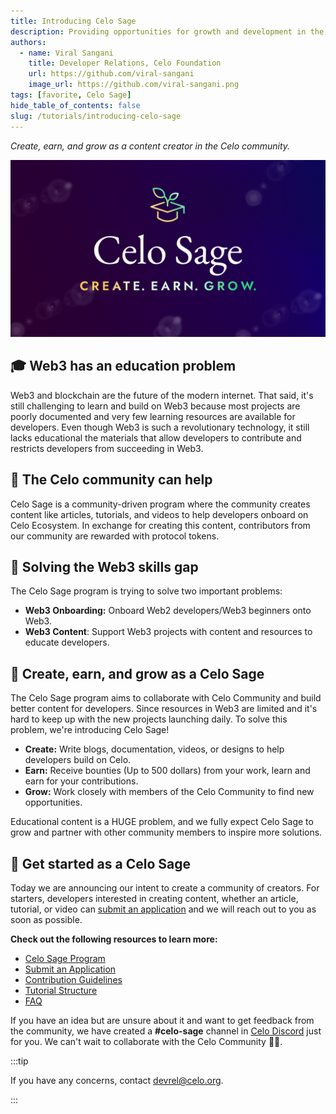 ```yaml
---
title: Introducing Celo Sage
description: Providing opportunities for growth and development in the Celo Community.
authors:
  - name: Viral Sangani
    title: Developer Relations, Celo Foundation
    url: https://github.com/viral-sangani
    image_url: https://github.com/viral-sangani.png
tags: [favorite, Celo Sage]
hide_table_of_contents: false
slug: /tutorials/introducing-celo-sage
---
```


_Create, earn, and grow as a content creator in the Celo community._

![image](images/1.png)

## 🎓 Web3 has an education problem

Web3 and blockchain are the future of the modern internet. That said, it's still challenging to learn and build on Web3 because most projects are poorly documented and very few learning resources are available for developers. Even though Web3 is such a revolutionary technology, it still lacks educational the materials that allow developers to contribute and restricts developers from succeeding in Web3.

<!--truncate-->

## 🌱 The Celo community can help

Celo Sage is a community-driven program where the community creates content like articles, tutorials, and videos to help developers onboard on Celo Ecosystem. In exchange for creating this content, contributors from our community are rewarded with protocol tokens.

## 🎯 Solving the Web3 skills gap

The Celo Sage program is trying to solve two important problems:

- **Web3 Onboarding:** Onboard Web2 developers/Web3 beginners onto Web3.
- **Web3 Content**: Support Web3 projects with content and resources to educate developers.

## 🌱 Create, earn, and grow as a Celo Sage

The Celo Sage program aims to collaborate with Celo Community and build better content for developers. Since resources in Web3 are limited and it's hard to keep up with the new projects launching daily. To solve this problem, we're introducing Celo Sage!

- **Create:** Write blogs, documentation, videos, or designs to help developers build on Celo.
- **Earn:** Receive bounties (Up to 500 dollars) from your work, learn and earn for your contributions.
- **Grow:** Work closely with members of the Celo Community to find new opportunities.

Educational content is a HUGE problem, and we fully expect Celo Sage to grow and partner with other community members to inspire more solutions.

## 🚀 Get started as a Celo Sage

Today we are announcing our intent to create a community of creators. For starters, developers interested in creating content, whether an article, tutorial, or video can [submit an application](https://forms.gle/KBDs9kKC5ZzDG9oC9) and we will reach out to you as soon as possible.

**Check out the following resources to learn more:**

- [Celo Sage Program](/community/celo-sage)
- [Submit an Application](/community/celo-sage/submit-application)
- [Contribution Guidelines](/community/celo-sage/contribution-guidelines)
- [Tutorial Structure](/community/celo-sage/tutorial-structure)
- [FAQ](/community/celo-sage/faq)

If you have an idea but are unsure about it and want to get feedback from the community, we have created a **#celo-sage** channel in [Celo Discord](https://chat.celo.org/) just for you. We can't wait to collaborate with the Celo Community 💪🏼.

:::tip

If you have any concerns, contact [devrel@celo.org](devrel@celo.org).

:::
